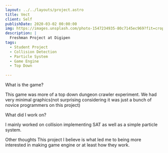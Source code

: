 ```yaml
---
layout: ../../layouts/project.astro
title: Vect
client: Self
publishDate: 2020-03-02 00:00:00
img: https://images.unsplash.com/photo-1547234935-80c7145ec969?fit=crop&w=1400&h=700&q=75
description: |
  Freshman Project at Digipen 
tags:
  - Student Project
  - Collision Detection
  - Particle System
  - Game Engine
  - Top Down
  
---
```


What is the game?

This game was more of a top down dungeon crawler experiment. We had very minimal graphics(not surprising considering it was just a bunch of novice programmers on this project)

What did I work on?

I mainly worked on collision implementing SAT as well as a simple particle system.

Other thoughts
This project I believe is what led me to being more interested in making game engine or at least how they work.
